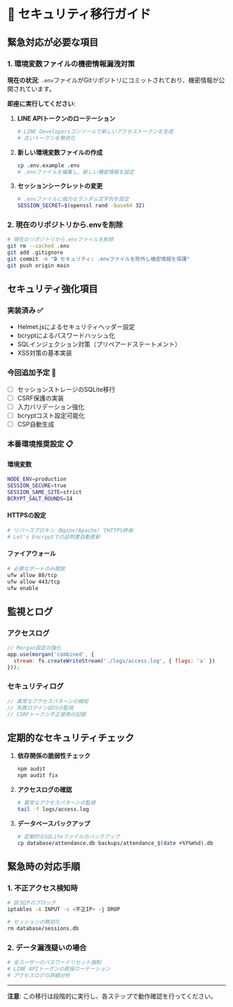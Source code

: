 # 🔐 セキュリティ移行ガイド

## 緊急対応が必要な項目

### 1. 環境変数ファイルの機密情報漏洩対策

**現在の状況**: `.env`ファイルがGitリポジトリにコミットされており、機密情報が公開されています。

**即座に実行してください**:

1. **LINE APIトークンのローテーション**
   ```bash
   # LINE Developersコンソールで新しいアクセストークンを生成
   # 古いトークンを無効化
   ```

2. **新しい環境変数ファイルの作成**
   ```bash
   cp .env.example .env
   # .envファイルを編集し、新しい機密情報を設定
   ```

3. **セッションシークレットの変更**
   ```bash
   # .envファイルに強力なランダム文字列を設定
   SESSION_SECRET=$(openssl rand -base64 32)
   ```

### 2. 現在のリポジトリから.envを削除

```bash
# 現在のリポジトリから.envファイルを削除
git rm --cached .env
git add .gitignore
git commit -m "🔒 セキュリティ: .envファイルを除外し機密情報を保護"
git push origin main
```

## セキュリティ強化項目

### 実装済み ✅
- Helmet.jsによるセキュリティヘッダー設定
- bcryptによるパスワードハッシュ化
- SQLインジェクション対策（プリペアードステートメント）
- XSS対策の基本実装

### 今回追加予定 🚧
- [ ] セッションストレージのSQLite移行
- [ ] CSRF保護の実装
- [ ] 入力バリデーション強化
- [ ] bcryptコスト設定可能化
- [ ] CSP自動生成

### 本番環境推奨設定 📋

#### 環境変数
```bash
NODE_ENV=production
SESSION_SECURE=true
SESSION_SAME_SITE=strict
BCRYPT_SALT_ROUNDS=14
```

#### HTTPSの設定
```bash
# リバースプロキシ（Nginx/Apache）でHTTPS終端
# Let's Encryptでの証明書自動更新
```

#### ファイアウォール
```bash
# 必要なポートのみ開放
ufw allow 80/tcp
ufw allow 443/tcp
ufw enable
```

## 監視とログ

### アクセスログ
```javascript
// Morgan設定の強化
app.use(morgan('combined', {
  stream: fs.createWriteStream('./logs/access.log', { flags: 'a' })
}));
```

### セキュリティログ
```javascript
// 異常なアクセスパターンの検知
// 失敗ログイン試行の監視
// CSRFトークン不正使用の記録
```

## 定期的なセキュリティチェック

1. **依存関係の脆弱性チェック**
   ```bash
   npm audit
   npm audit fix
   ```

2. **アクセスログの確認**
   ```bash
   # 異常なアクセスパターンの監視
   tail -f logs/access.log
   ```

3. **データベースバックアップ**
   ```bash
   # 定期的なSQLiteファイルのバックアップ
   cp database/attendance.db backups/attendance_$(date +%Y%m%d).db
   ```

## 緊急時の対応手順

### 1. 不正アクセス検知時
```bash
# 該当IPのブロック
iptables -A INPUT -s <不正IP> -j DROP

# セッションの無効化
rm database/sessions.db
```

### 2. データ漏洩疑いの場合
```bash
# 全ユーザーのパスワードリセット強制
# LINE APIトークンの即座ローテーション
# アクセスログの詳細分析
```

---

**注意**: この移行は段階的に実行し、各ステップで動作確認を行ってください。